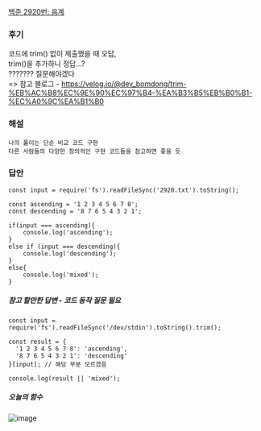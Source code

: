 [백준 2920번: 음계](https://www.acmicpc.net/problem/2920)

### 후기
코드에 trim() 없이 제출했을 때 오답,  
trim()을 추가하니 정답...?  
??????? 질문해야겠다  
=> 참고 블로그 - https://velog.io/@dev_bomdong/trim-%EB%AC%B8%EC%9E%90%EC%97%B4-%EA%B3%B5%EB%B0%B1-%EC%A0%9C%EA%B1%B0

### 해설
`나의 풀이는 단순 비교 코드 구현`  
`다른 사람들의 다양한 창의적인 구현 코드들을 참고하면 좋을 듯`

### 답안
```
const input = require('fs').readFileSync('2920.txt').toString();

const ascending = '1 2 3 4 5 6 7 8';
const descending = '8 7 6 5 4 3 2 1';

if(input === ascending){
    console.log('ascending');
}
else if (input === descending){
    console.log('descending');
}
else{
    console.log('mixed');
}
```

##### 참고 할만한 답변 - 코드 동작 질문 필요
```
const input = require('fs').readFileSync('/dev/stdin').toString().trim();

const result = {
  '1 2 3 4 5 6 7 8': 'ascending',
  '8 7 6 5 4 3 2 1': 'descending'
}[input]; // 해당 부분 모르겠음

console.log(result || 'mixed');
```

##### 오늘의 함수
![image](https://user-images.githubusercontent.com/49461207/181068576-4f90a3aa-4c4b-4c8f-912e-c8a1bb2ff1b0.png)
